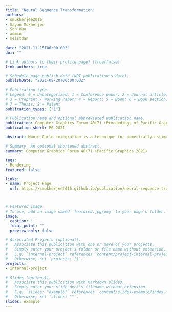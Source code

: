 ```yaml
---
title: "Neural Sequence Transformation"
authors:
- smukherjee2016
- Sayan Mukherjee
- Son Hua
- admin
- meistdan

date: "2021-11-15T00:00:00Z"
doi: ""

# Link authors to their profile page? (true/false)
link_authors: true

# Schedule page publish date (NOT publication's date).
publishDate: "2021-09-20T00:00:00Z"

# Publication type.
# Legend: 0 = Uncategorized; 1 = Conference paper; 2 = Journal article;
# 3 = Preprint / Working Paper; 4 = Report; 5 = Book; 6 = Book section;
# 7 = Thesis; 8 = Patent
publication_types: ["1"]

# Publication name and optional abbreviated publication name.
publication: Computer Graphics Forum 40(7) (Proceedings of Pacific Graphics 2021)
publication_short: PG 2021

abstract: Monte Carlo integration is a technique for numerically estimating a definite integral by stochastically sampling its integrand. These samples can be averaged to make an improved estimate, and the progressive estimates form a sequence that converges to the integral value on the limit. Unfortunately, the sequence of Monte Carlo estimates converges at a rate of O(√n), where n denotes the sample count, effectively slowing down as more samples are drawn. To overcome this, we can apply sequence transformation, which transforms one converging sequence into another with the goal of accelerating the rate of convergence. However, analytically finding such a transformation for Monte Carlo estimates can be challenging, due to both the stochastic nature of the sequence, and the complexity of the integrand. In this paper, we propose to leverage neural networks to learn sequence transformations that improve the convergence of the progressive estimates of Monte Carlo integration. We demonstrate the effectiveness of our method on several canonical 1D integration problems as well as applications in light transport simulation.

# Summary. An optional shortened abstract.
summary: Computer Graphics Forum 40(7) (Pacific Graphics 2021)

tags:
- Rendering
featured: false

links:
- name: Project Page
  url: https://smukherjee2016.github.io/publication/neural-sequence-transformation



# Featured image
# To use, add an image named `featured.jpg/png` to your page's folder. 
image:
  caption: ''
  focal_point: ""
  preview_only: false

# Associated Projects (optional).
#   Associate this publication with one or more of your projects.
#   Simply enter your project's folder or file name without extension.
#   E.g. `internal-project` references `content/project/internal-project/index.md`.
#   Otherwise, set `projects: []`.
projects:
- internal-project

# Slides (optional).
#   Associate this publication with Markdown slides.
#   Simply enter your slide deck's filename without extension.
#   E.g. `slides: "example"` references `content/slides/example/index.md`.
#   Otherwise, set `slides: ""`.
slides: example
---
```

